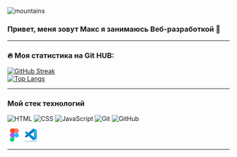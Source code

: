 ![mountains](https://c4.wallpaperflare.com/wallpaper/482/58/519/leaves-plants-neon-hd-wallpaper-preview.jpg)        

### Привет, меня зовут Макс я занимаюсь Веб-разработкой 👋  
---
### :fire: Моя статистика на Git HUB:
[![GitHub Streak](http://github-readme-streak-stats.herokuapp.com?user=maksimdanilin&theme=dark&background=000000)](https://git.io/streak-stats)    
[![Top Langs](https://github-readme-stats.vercel.app/api/top-langs/?username=maksimdanilin218)](https://github.com/anuraghazra/github-readme-stats)    

---
### Мой стек технологий
![HTML](https://img.shields.io/badge/-HTML-333?style=for-the-badge&logo=html5)
![CSS](https://img.shields.io/badge/-CSS-333?style=for-the-badge&logo=css3&logoColor=blue)
![JavaScript](https://img.shields.io/badge/-JavaScript-333?style=for-the-badge&logo=javascript)
![Git](https://img.shields.io/badge/-Git-333?style=for-the-badge&logo=Git)
![GitHub](https://img.shields.io/badge/-GitHub-333?style=for-the-badge&logo=GitHub)

<div>
  <img src="https://github.com/devicons/devicon/blob/master/icons/figma/figma-original.svg" title="Figma" alt="Java" width="30" height="30"/>&nbsp;
  <img src="https://github.com/devicons/devicon/blob/master/icons/vscode/vscode-original-wordmark.svg" title="VS Code" alt="Java" width="30" height="30"/>&nbsp;
  

</div>

---

